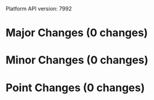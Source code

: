 Platform API version: 7992




# Major Changes (0 changes)


# Minor Changes (0 changes)


# Point Changes (0 changes)
